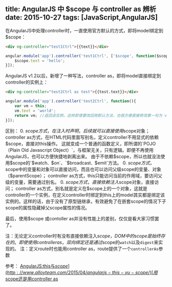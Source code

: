 title: AngularJS 中 $scope 与 controller as 辨析
date: 2015-10-27
tags: [JavaScript,AngularJS]
---
在AngularJS中处理controller时，一直使用官方默认的方式，即将model绑定到$scope：
``` html
<div ng-controller="test1Ctrl">{{text}}</div>
```
``` javascript
angular.module('app').controller('test1Ctrl', ['$scope', function($scope){
    $scope.text = 'hello';
}]);
```

AngularJS v1.2以后，新增了一种写法，controller as，即将model直接绑定到controller的实例上：
``` html
<div ng-controller="test2Ctrl as test">{{test.text}}</div>
```
``` javascript
angular.module('app').controller('test2Ctrl', function(){
    var vm = this;
    vm.text = 'world';
    return vm; //返回该实例，这样即使要改回用默认方法，也很方便直接修改第一句为 var vm = $scope 即可，后面代码不用改动
}]);
```

区别：
0. $scope 方式，在注入时声明，后续就可以直接使用$scope对象；
   controller as方式，在HTML代码里面写别名，定义controller不用显式的依赖$scope，直接对this操作。
   这就变成一个普通的函数定义，即所谓的`POJO（Plain Old Javascript Object）`，与框架无关，只有逻辑。即便不再使用AngularJS，也可以方便快捷地剥离出来。
   由于不依赖$scope，所以也就没法使用$scope的`$watch`、`$on`、`$broadcast`、`$emit`方法。
0. $scope 方式，$scope中的变量和对象可以直接访问，而且也可以访问父级scope的变量、对象（$parentScope）；
   controller as方式，this只能访问当前的作用域，要访问父级的变量，需要通过别名。
0. $scope 方式，直接依赖注入$scope对象，直接访问；
   controller as方式，别名就是定义在$scope上的一个对象，这就是controller的一个实例，在定义controller时绑定到this上的model其实都是绑定该实例的。这样的话，由于没有了原型链继承，有效避免了在嵌套scope的情况下子scope的属性隐藏掉父scope属性的情况。

最后，使用$scope 或contoller as并没有性能上的差别，仅仅是看大家习惯罢了。

注：无论定义controller时有没有直接依赖注入$scope，DOM中的scope是始终存在的。即使使用controller as，双向绑定还是通过$scope的`watch`以及`digest`来实现的。
注：定义route时也能用controller as，route提供了一个`controllerAs`参数

参考：
[AngularJS:this与$scope](http://www.alloyteam.com/2015/04/angularjs-this-yu-scope/)
[用$scope还是用controller as](http://pinkyjie.com/2015/02/09/controller-as-vs-scope/)
